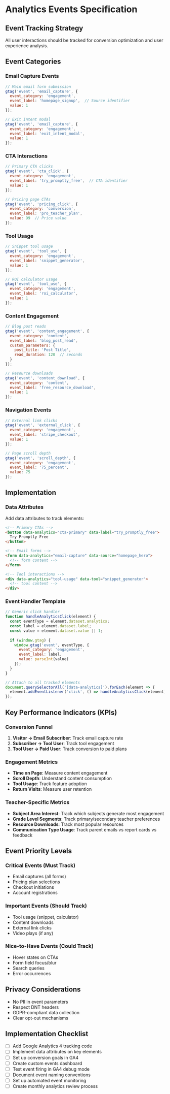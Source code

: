 # Analytics Events Specification

## Event Tracking Strategy

All user interactions should be tracked for conversion optimization and user experience analysis.

## Event Categories

### Email Capture Events
```javascript
// Main email form submission
gtag('event', 'email_capture', {
  event_category: 'engagement',
  event_label: 'homepage_signup',  // Source identifier
  value: 1
});

// Exit intent modal
gtag('event', 'email_capture', {
  event_category: 'engagement', 
  event_label: 'exit_intent_modal',
  value: 1
});
```

### CTA Interactions
```javascript
// Primary CTA clicks
gtag('event', 'cta_click', {
  event_category: 'engagement',
  event_label: 'try_promptly_free',  // CTA identifier
  value: 1
});

// Pricing page CTAs
gtag('event', 'pricing_click', {
  event_category: 'conversion',
  event_label: 'pro_teacher_plan',
  value: 99  // Price value
});
```

### Tool Usage
```javascript
// Snippet tool usage
gtag('event', 'tool_use', {
  event_category: 'engagement',
  event_label: 'snippet_generator',
  value: 1
});

// ROI calculator usage  
gtag('event', 'tool_use', {
  event_category: 'engagement',
  event_label: 'roi_calculator',
  value: 1
});
```

### Content Engagement
```javascript
// Blog post reads
gtag('event', 'content_engagement', {
  event_category: 'content',
  event_label: 'blog_post_read',
  custom_parameters: {
    post_title: 'Post Title',
    read_duration: 120  // seconds
  }
});

// Resource downloads
gtag('event', 'content_download', {
  event_category: 'content',
  event_label: 'free_resource_download',
  value: 1
});
```

### Navigation Events
```javascript
// External link clicks
gtag('event', 'external_click', {
  event_category: 'engagement',
  event_label: 'stripe_checkout',
  value: 1
});

// Page scroll depth
gtag('event', 'scroll_depth', {
  event_category: 'engagement',
  event_label: '75_percent',
  value: 75
});
```

## Implementation

### Data Attributes
Add data attributes to track elements:
```html
<!-- Primary CTAs -->
<button data-analytics="cta-primary" data-label="try_promptly_free">
  Try Promptly Free
</button>

<!-- Email forms -->
<form data-analytics="email-capture" data-source="homepage_hero">
  <!-- form content -->
</form>

<!-- Tool interactions -->
<div data-analytics="tool-usage" data-tool="snippet_generator">
  <!-- tool content -->
</div>
```

### Event Handler Template
```javascript
// Generic click handler
function handleAnalyticsClick(element) {
  const eventType = element.dataset.analytics;
  const label = element.dataset.label;
  const value = element.dataset.value || 1;
  
  if (window.gtag) {
    window.gtag('event', eventType, {
      event_category: 'engagement',
      event_label: label,
      value: parseInt(value)
    });
  }
}

// Attach to all tracked elements
document.querySelectorAll('[data-analytics]').forEach(element => {
  element.addEventListener('click', () => handleAnalyticsClick(element));
});
```

## Key Performance Indicators (KPIs)

### Conversion Funnel
1. **Visitor → Email Subscriber**: Track email capture rate
2. **Subscriber → Tool User**: Track tool engagement 
3. **Tool User → Paid User**: Track conversion to paid plans

### Engagement Metrics
- **Time on Page**: Measure content engagement
- **Scroll Depth**: Understand content consumption
- **Tool Usage**: Track feature adoption
- **Return Visits**: Measure user retention

### Teacher-Specific Metrics
- **Subject Area Interest**: Track which subjects generate most engagement
- **Grade Level Segments**: Track primary/secondary teacher preferences  
- **Resource Downloads**: Track most popular resources
- **Communication Type Usage**: Track parent emails vs report cards vs feedback

## Event Priority Levels

### Critical Events (Must Track)
- Email captures (all forms)
- Pricing plan selections
- Checkout initiations
- Account registrations

### Important Events (Should Track)  
- Tool usage (snippet, calculator)
- Content downloads
- External link clicks
- Video plays (if any)

### Nice-to-Have Events (Could Track)
- Hover states on CTAs
- Form field focus/blur
- Search queries
- Error occurrences

## Privacy Considerations

- No PII in event parameters
- Respect DNT headers
- GDPR-compliant data collection
- Clear opt-out mechanisms

## Implementation Checklist

- [ ] Add Google Analytics 4 tracking code
- [ ] Implement data attributes on key elements
- [ ] Set up conversion goals in GA4
- [ ] Create custom events dashboard
- [ ] Test event firing in GA4 debug mode
- [ ] Document event naming conventions
- [ ] Set up automated event monitoring
- [ ] Create monthly analytics review process